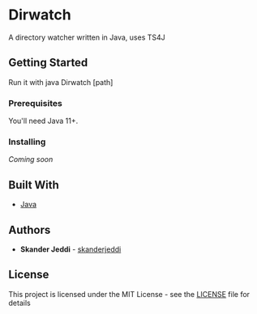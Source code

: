 # Dirwatch
A directory watcher written in Java, uses TS4J

## Getting Started

Run it with java Dirwatch [path]

### Prerequisites

You'll need Java 11+.

### Installing

*Coming soon*

## Built With

* [Java](https://www.java.com/)

## Authors

* **Skander Jeddi** - [skanderjeddi](https://github.com/skanderjeddi)

## License

This project is licensed under the MIT License - see the [LICENSE](LICENSE) file for details
